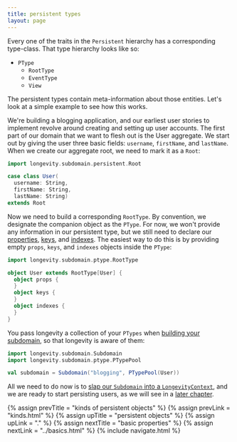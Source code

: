 ```yaml
---
title: persistent types
layout: page
---
```


Every one of the traits in the `Persistent` hierarchy has a
corresponding type-class. That type hierarchy looks like so:

- `PType`
  - `RootType`
  - `EventType`
  - `View`

The persistent types contain meta-information about those
entities. Let's look at a simple example to see how this works.

We're building a blogging application, and our earliest user stories
to implement revolve around creating and setting up user accounts. The
first part of our domain that we want to flesh out is the User
aggregate. We start out by giving the user three basic fields:
`username`, `firstName`, and `lastName`. When we create our aggregate
root, we need to mark it as a `Root`:

```scala
import longevity.subdomain.persistent.Root

case class User(
  username: String,
  firstName: String,
  lastName: String)
extends Root
```

Now we need to build a corresponding `RootType`. By convention, we
designate the companion object as the `PType`. For now, we won't
provide any information in our persistent type, but we still need to
declare our [properties](../ptype/properties.html),
[keys](../ptype/keys.html), and [indexes](../ptype/indexes.html).
The easiest way to do this is by providing empty `props`, `keys`, and
`indexes` objects inside the `PType`:

```scala
import longevity.subdomain.ptype.RootType

object User extends RootType[User] {
  object props {
  }
  object keys {
  }
  object indexes {
  }
}
```

You pass longevity a collection of your `PTypes` when [building your
subdomain](../subdomain.html), so that longevity is aware of them:

```scala
import longevity.subdomain.Subdomain
import longevity.subdomain.ptype.PTypePool

val subdomain = Subdomain("blogging", PTypePool(User))
```

All we need to do now is to [slap our `Subdomain` into a
`LongevityContext`](../context), and we are ready to start persisting
users, as we will see in a [later chapter](../repo).

{% assign prevTitle = "kinds of persistent objects" %}
{% assign prevLink = "kinds.html" %}
{% assign upTitle = "persistent objects" %}
{% assign upLink = "." %}
{% assign nextTitle = "basic properties" %}
{% assign nextLink = "../basics.html" %}
{% include navigate.html %}
